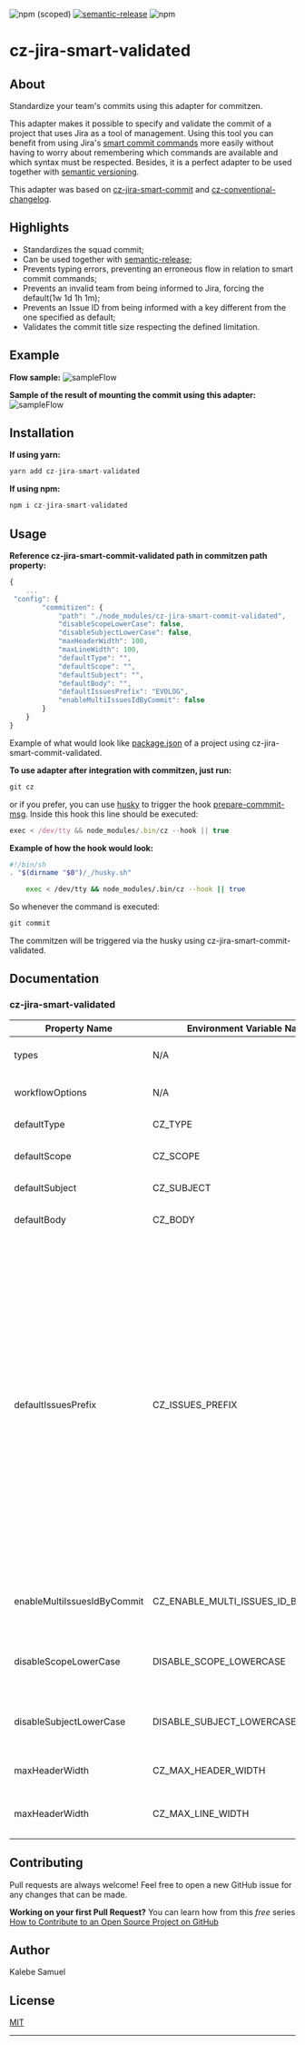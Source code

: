 ![npm (scoped)](https://img.shields.io/npm/v/@react_native_libraries/react-native-network-state-listener) [![semantic-release](https://img.shields.io/badge/%20%20%F0%9F%93%A6%F0%9F%9A%80-semantic--release-e10079.svg)](https://github.com/semantic-release/semantic-release) ![npm](https://img.shields.io/npm/dw/@react_native_libraries/react-native-network-state-listener)

# cz-jira-smart-validated

[](https://raw.githubusercontent.com/react-native-libraries/cz-jira-smart-validated/main/images/banner.jpeg)

## About

Standardize your team's commits using this adapter for commitzen.

This adapter makes it possible to specify and validate the commit of a project that uses Jira as a tool
of management. Using this tool you can benefit from using Jira's [smart commit commands](https://confluence.atlassian.com/fisheye/using-smart-commits-960155400.html#:~:text=%C2%A0-,Smart%20Commit%20commands,transition,-Comment) more easily without having to worry about remembering which commands are available and which syntax must be respected. Besides, it is a perfect adapter to be used together with [semantic versioning](https://github.com/semantic-release/semantic-release).

This adapter was based on [cz-jira-smart-commit](https://github.com/commitizen/cz-jira-smart-commit) and [cz-conventional-changelog](https://github.com/commitizen/cz-conventional-changelog).

## Highlights

-   Standardizes the squad commit;
-   Can be used together with [semantic-release](https://github.com/semantic-release/semantic-release);
-   Prevents typing errors, preventing an erroneous flow in relation to smart commit commands;
-   Prevents an invalid team from being informed to Jira, forcing the default(1w 1d 1h 1m);
-   Prevents an Issue ID from being informed with a key different from the one specified as default;
-   Validates the commit title size respecting the defined limitation.

## Example

**Flow sample:**
![sampleFlow](https://raw.githubusercontent.com/react-native-libraries/cz-jira-smart-validated/main/images/commitExample.jpeg)

**Sample of the result of mounting the commit using this adapter:**
![sampleFlow](https://raw.githubusercontent.com/react-native-libraries/cz-jira-smart-validated/main/images/expectedResult.jpeg)

## Installation

**If using yarn:**

```javascript
yarn add cz-jira-smart-validated
```

**If using npm:**

```javascript
npm i cz-jira-smart-validated
```

## Usage

**Reference cz-jira-smart-commit-validated path in commitzen path property:**

```javascript
{
    ...
 "config": {
        "commitizen": {
            "path": "./node_modules/cz-jira-smart-commit-validated",
            "disableScopeLowerCase": false,
            "disableSubjectLowerCase": false,
            "maxHeaderWidth": 100,
            "maxLineWidth": 100,
            "defaultType": "",
            "defaultScope": "",
            "defaultSubject": "",
            "defaultBody": "",
            "defaultIssuesPrefix": "EVOLOG",
            "enableMultiIssuesIdByCommit": false
        }
    }
}
```

Example of what would look like [package.json](https://gist.github.com/Kalebesamuel/545a5d53d145ffe8e2a29dcaef7a77f1) of a project using cz-jira-smart-commit-validated.

**To use adapter after integration with commitzen, just run:**

```javascript
git cz
```

or if you prefer, you can use [husky](https://www.npmjs.com/package/husky) to trigger the hook [prepare-commmit-msg](https://git-scm.com/book/en/v2/Customizing-Git-Git-Hooks#:~:text=The%20prepare-commit,programmatically%20insert%20information.). Inside this hook this line should be executed:

```javascript
exec < /dev/tty && node_modules/.bin/cz --hook || true
```

**Example of how the hook would look:**

```bash
#!/bin/sh
. "$(dirname "$0")/_/husky.sh"

    exec < /dev/tty && node_modules/.bin/cz --hook || true
```

So whenever the command is executed:

```javascript
git commit
```

The commitzen will be triggered via the husky using cz-jira-smart-commit-validated.

## Documentation

### cz-jira-smart-validated

| Property Name               | Environment Variable Name           | Description                                                                                                                                                                                                                                                                                                                                                                                                                                                                                        | Default                                                                                                   |
| --------------------------- | ----------------------------------- | -------------------------------------------------------------------------------------------------------------------------------------------------------------------------------------------------------------------------------------------------------------------------------------------------------------------------------------------------------------------------------------------------------------------------------------------------------------------------------------------------- | --------------------------------------------------------------------------------------------------------- |
| types                       | N/A                                 | Defines the types of changes that can be used.                                                                                                                                                                                                                                                                                                                                                                                                                                                     | [conventional-commit-types](https://github.com/commitizen/conventional-commit-types/blob/HEAD/index.json) |
| workflowOptions             | N/A                                 | Defines the workflow options to be triggered in Jira.                                                                                                                                                                                                                                                                                                                                                                                                                                              | [workflowOptions](https://gist.github.com/Kalebesamuel/a20cd50e0e681a54094686a39c24b299)                  |
| defaultType                 | CZ_TYPE                             | Defines the default commit type.                                                                                                                                                                                                                                                                                                                                                                                                                                                                   | ""                                                                                                        |
| defaultScope                | CZ_SCOPE                            | Defines the default scope of the commit.                                                                                                                                                                                                                                                                                                                                                                                                                                                           | ""                                                                                                        |
| defaultSubject              | CZ_SUBJECT                          | Defines the default commit subject.                                                                                                                                                                                                                                                                                                                                                                                                                                                                | ""                                                                                                        |
| defaultBody                 | CZ_BODY                             | Defines the default body of the commit.                                                                                                                                                                                                                                                                                                                                                                                                                                                            | ""                                                                                                        |
| defaultIssuesPrefix         | CZ_ISSUES_PREFIX                    | Defines the default prefix for Issues, if the defaultIssuesPrefix is set to EVOLOG, then whenever the Issue ID related to the commit is requested, the Issue ID must be specified in the format EVOLOG-1234. The defaultIssuesPrefix also impacts the default Issue ID value requested by the adapter, still considering the defaultIssuesPrefix set to EVOLOG, if the branch name starts with the same name as the defaultIssuesPrefix, then the default Issue ID will be the name of the branch. | ""                                                                                                        |
| enableMultiIssuesIdByCommit | CZ_ENABLE_MULTI_ISSUES_ID_BY_COMMIT | Defines whether or not it is possible to report more than one Issue ID per commit.                                                                                                                                                                                                                                                                                                                                                                                                                 | false                                                                                                     |
| disableScopeLowerCase       | DISABLE_SCOPE_LOWERCASE             | Disables the passing of characters from scope to lowercase.                                                                                                                                                                                                                                                                                                                                                                                                                                        | false                                                                                                     |
| disableSubjectLowerCase     | DISABLE_SUBJECT_LOWERCASE           | Disables the passing of characters from the commit title to lowercase.                                                                                                                                                                                                                                                                                                                                                                                                                             | false                                                                                                     |
| maxHeaderWidth              | CZ_MAX_HEADER_WIDTH                 | Defines how many characters the commit title can be.                                                                                                                                                                                                                                                                                                                                                                                                                                               | 100                                                                                                       |
| maxHeaderWidth              | CZ_MAX_LINE_WIDTH                   | Defines the maximum number of characters per line.                                                                                                                                                                                                                                                                                                                                                                                                                                                 | 100                                                                                                       |

## Contributing

Pull requests are always welcome! Feel free to open a new GitHub issue for any changes that can be made.

**Working on your first Pull Request?** You can learn how from this _free_ series [How to Contribute to an Open Source Project on GitHub](https://egghead.io/series/how-to-contribute-to-an-open-source-project-on-github)

## Author

Kalebe Samuel

## License

[MIT](./LICENSE)

---
